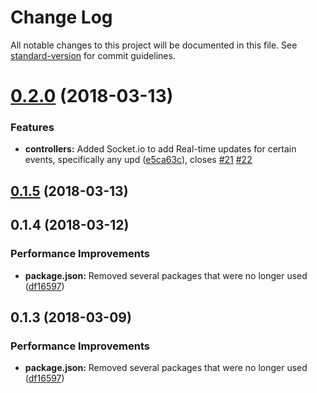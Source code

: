# Change Log

All notable changes to this project will be documented in this file. See [standard-version](https://github.com/conventional-changelog/standard-version) for commit guidelines.

<a name="0.2.0"></a>
# [0.2.0](https://github.com/NatsukiBot/api/compare/v0.1.5...v0.2.0) (2018-03-13)


### Features

* **controllers:** Added Socket.io to add Real-time updates for certain events, specifically any upd ([e5ca63c](https://github.com/NatsukiBot/api/commit/e5ca63c)), closes [#21](https://github.com/NatsukiBot/api/issues/21) [#22](https://github.com/NatsukiBot/api/issues/22)



<a name="0.1.5"></a>
## [0.1.5](https://github.com/NatsukiBot/api/compare/v0.1.4...v0.1.5) (2018-03-13)



<a name="0.1.4"></a>
## 0.1.4 (2018-03-12)


### Performance Improvements

* **package.json:** Removed several packages that were no longer used ([df16597](https://github.com/NatsukiBot/api/commit/df16597))



<a name="0.1.3"></a>
## 0.1.3 (2018-03-09)


### Performance Improvements

* **package.json:** Removed several packages that were no longer used ([df16597](https://github.com/NatsukiBot/api/commit/df16597))
